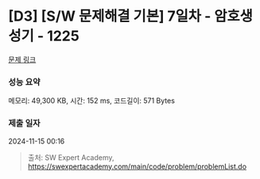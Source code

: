 # [D3] [S/W 문제해결 기본] 7일차 - 암호생성기 - 1225 

[문제 링크](https://swexpertacademy.com/main/code/problem/problemDetail.do?contestProbId=AV14uWl6AF0CFAYD) 

### 성능 요약

메모리: 49,300 KB, 시간: 152 ms, 코드길이: 571 Bytes

### 제출 일자

2024-11-15 00:16



> 출처: SW Expert Academy, https://swexpertacademy.com/main/code/problem/problemList.do
